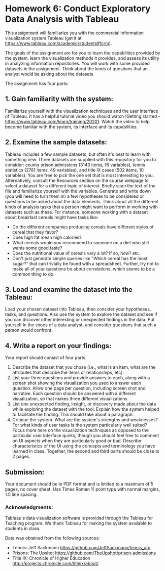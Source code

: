 # Homework 6: Conduct Exploratory Data Analysis with Tableau

This assignment will familiarize you with the commercial information visualization system Tableau (get it at https://www.tableau.com/academic/students#form).

The goals of the assignment are for you to learn the capabilities provided by the system, learn the visualization methods it provides, and assess its utility in analyzing information repositories. You will work with some provided datasets in the assignment. Think about the kinds of questions that an analyst would be asking about the datasets.

The assignment has four parts:

## 1. Gain familiarity with the system:
Familiarize yourself with the visualization techniques and the user interface of Tableau. It has a helpful tutorial video you should watch (Getting started - https://www.tableau.com/learn/training/20201. Watch the video to help become familiar with the system, its interface and its capabilities.

## 2. Examine the sample datasets:
Tableau includes a few sample datasets, but often it's best to learn with something new. Three datasets are supplied with this repository for you to consider: county prison admissions (3143 items, 16 variables), tennis statistics (2781 items, 49 variables), and title IX cases (502 items, 10 variables). You are free to pick the one set that is most interesting to you. Alternatively, consult the Resources section on the course webpage to select a dataset for a different topic of interest. Briefly scan the text of the file and familiarize yourself with the variables. Generate and write down (you will need to turn them in) a few hypotheses to be considered or questions to be asked about the data elements. Think about all the different kinds of analysis tasks that a person might want to perform in working with datasets such as these. For instance, someone working with a dataset about breakfast cereals might have tasks like:

- Do the different companies producing cereals have different styles of cereal that they favor?
- Does high fat mean high calories?
- What cereals would you recommend to someone on a diet who still wants some good taste?
- Does the nutritional value of cereals vary a lot? If so, how?
etc.
- Don't just generate simple queries like "Which cereal has the most sugar?" that can trivially be found with a spreadsheet. Further, try not to make all of your questions be about correlations, which seems to be a common thing to do.

## 3. Load and examine the dataset into the Tableau:
Load your chosen dataset into Tableau, then consider your hypotheses, tasks, and questions. Also use the system to explore the dataset and see if you can discover other interesting or unexpected findings in the data. Put yourself in the shoes of a data analyst, and consider questions that such a person would confront.

## 4. Write a report on your findings:
Your report should consist of four parts.

1. Describe the dataset that you chose (i.e., what is an item, what are the attributes that describe the items or relationships, etc).
1. List your three questions and provide answers to each, along with a screen shot showing the visualization you used to answer each question. Allow one page per question, including screen shot and narrative. Each question should be answered with a different visualization, so that makes three different visualizations.
1. List one unexpected finding, insight, or discovery made about the data while exploring the dataset with the tool. Explain how the system helped to facilitate the finding. This should take about a paragraph.
1. Critique the system. What are the system's strengths and weaknesses? For what kinds of user tasks is the system particularly well suited? Focus more here on the visualization techniques as opposed to the particular user interface quirks, though you should feel free to comment on UI aspects when they are particularly good or bad. Describe characteristics of the UI using the concepts and terminology you have learned in class. Together, the second and third parts should be close to 2 pages.

## Submission:
Your document should be in PDF format and is limited to a maximum of 5 pages, no cover sheet. Use Times Roman 11 point type with normal margins, 1.5 line spacing. 

### Acknowledgments: 
Tableau's data visualization software is provided through the Tableau for Teaching program. We thank Tableau for making the system available to students in class.

Data was obtained from the following sources:
- Tennis: Jeff Sackmann https://github.com/JeffSackmann/tennis_atp
- Prisons: The Upshot https://github.com/TheUpshot/prison-admissions
- Title IX: Chronicle of Higher Education http://projects.chronicle.com/titleix/about/
